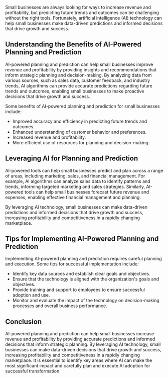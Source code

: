 

Small businesses are always looking for ways to increase revenue and profitability, but predicting future trends and outcomes can be challenging without the right tools. Fortunately, artificial intelligence (AI) technology can help small businesses make data-driven predictions and informed decisions that drive growth and success.

Understanding the Benefits of AI-Powered Planning and Prediction
----------------------------------------------------------------

AI-powered planning and prediction can help small businesses improve revenue and profitability by providing insights and recommendations that inform strategic planning and decision-making. By analyzing data from various sources, such as sales data, customer feedback, and industry trends, AI algorithms can provide accurate predictions regarding future trends and outcomes, enabling small businesses to make proactive decisions that drive growth and success.

Some benefits of AI-powered planning and prediction for small businesses include:

* Improved accuracy and efficiency in predicting future trends and outcomes.
* Enhanced understanding of customer behavior and preferences.
* Increased revenue and profitability.
* More efficient use of resources for planning and decision-making.

Leveraging AI for Planning and Prediction
-----------------------------------------

AI-powered tools can help small businesses predict and plan across a range of areas, including marketing, sales, and financial management. For example, AI algorithms can analyze sales data to identify patterns and trends, informing targeted marketing and sales strategies. Similarly, AI-powered tools can help small businesses forecast future revenue and expenses, enabling effective financial management and planning.

By leveraging AI technology, small businesses can make data-driven predictions and informed decisions that drive growth and success, increasing profitability and competitiveness in a rapidly changing marketplace.

Tips for Implementing AI-Powered Planning and Prediction
--------------------------------------------------------

Implementing AI-powered planning and prediction requires careful planning and execution. Some tips for successful implementation include:

* Identify key data sources and establish clear goals and objectives.
* Ensure that the technology is aligned with the organization's goals and objectives.
* Provide training and support to employees to ensure successful adoption and use.
* Monitor and evaluate the impact of the technology on decision-making processes and overall business performance.

Conclusion
----------

AI-powered planning and prediction can help small businesses increase revenue and profitability by providing accurate predictions and informed decisions that inform strategic planning. By leveraging AI technology, small businesses can make data-driven decisions that drive growth and success, increasing profitability and competitiveness in a rapidly changing marketplace. It is essential to identify key areas where AI can make the most significant impact and carefully plan and execute AI adoption for successful transformation.
